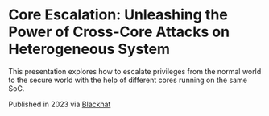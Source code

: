 # Core Escalation: Unleashing the Power of Cross-Core Attacks on Heterogeneous System

This presentation explores how to escalate privileges from the normal world to the secure world with the help of different cores running on the same SoC.

Published in 2023 via [Blackhat](https://www.blackhat.com/us-23/briefings/schedule/#core-escalation-unleashing-the-power-of-cross-core-attacks-on-heterogeneous-system-31670)
